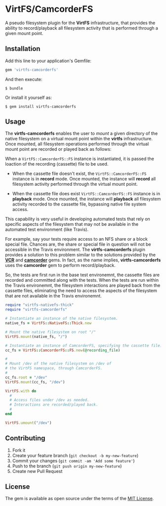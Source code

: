 # VirtFS/CamcorderFS

A pseudo filesystem plugin for the **VirtFS** infrastructure, that provides the ability to record/playback all filesystem activity that is performed through a given mount point.

## Installation

Add this line to your application's Gemfile:

```ruby
gem 'virtfs-camcorderfs'
```

And then execute:

    $ bundle

Or install it yourself as:

    $ gem install virtfs-camcorderfs

## Usage

The **virtfs-camcorderfs** enables the user to _mount_ a given directory of the native filesystem on a virtual mount point within the **virtfs** infrastructure. Once mounted, all filesystem operations performed through the virtual mount point are recorded or played back as follows:

When a `VirtFS::CamcorderFS::FS` instance is instantiated, it is passed the loaction of the recording (cassette) file to be used.

* When the cassette file doesn't exist, the `VirtFS::CamcorderFS::FS` instance is in **record** mode. Once mounted, the instance will **record** all filesystem activity performed through the virtual mount point.

* When the cassette file does exist `VirtFS::CamcorderFS::FS` instance is in **playback** mode. Once mounted, the instance will **playback** all filesystem activity recorded to the cassette file, bypassing native file system access.

This capability is very useful in developing automated tests that rely on specific aspects of the filesystem that may not be available in the automated test environment (like Travis).

For example, say your tests require access to an NFS share or a block special file. Chances are, the share or special file in question will not be accessible in the Travis environment. The **virtfs-camcorderfs** plugin provides a solution to this problem similar to the solutions provided by the [**VCR**](https://github.com/vcr/vcr) and [**camcorder**](https://github.com/ghempton/camcorder) gems. In fact, as the name implies, **virtfs-camcorderfs** uses the **camcorder** gem to perform record/playback.

So, the tests are first run in the base test environemnt, the cassette files are recorded and committed along with the tests. When the tests are run within the Travis environemnt, the filesystem interactions are played back from the cassette files, eliminating the need to access the aspects of the filesystem that are not available in the Travis environemnt.

```ruby
require "virtfs-nativefs-thick"
require "virtfs-camcorderfs"

# Instantiate an instance of the native filesystem.
native_fs = VirtFS::NativeFS::Thick.new

# Mount the native filesystem on root "/"
VirtFS.mount(native_fs, "/")

# Instantiate an instance of CamcorderFS, specifying the cassette file.
cc_fs = VirtFS::CamcorderFS::FS.new(@recording_file)

#
# Mount /dev of the native filesystem on /dev of
# the VirtFS namespace, through CamcorderFS.
#
cc_fs.root = "/dev"
VirtFS.mount(cc_fs, "/dev")

VirtFS.with do
  #
  # Access files under /dev as needed.
  # Interactions are recorded/played back.
  #
end

VirtFS.umount("/dev")
```

## Contributing 

1. Fork it
2. Create your feature branch (`git checkout -b my-new-feature`)
3. Commit your changes (`git commit -am 'Add some feature'`)
4. Push to the branch (`git push origin my-new-feature`)
5. Create new Pull Request

## License

The gem is available as open source under the terms of the [MIT License](http://opensource.org/licenses/MIT).

